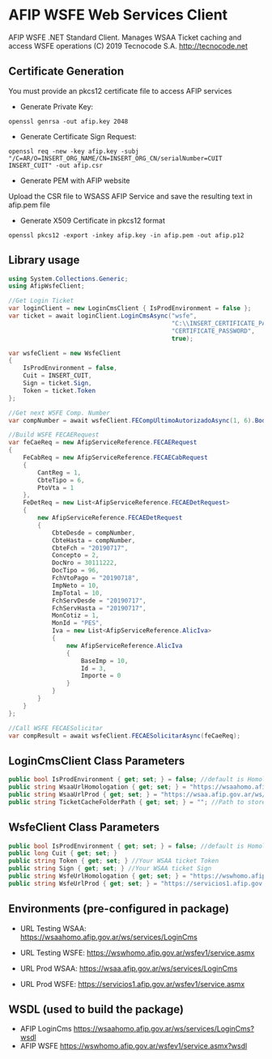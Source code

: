﻿# AFIP WSFE Web Services Client
AFIP WSFE .NET Standard Client. Manages WSAA Ticket caching and access WSFE operations
(C) 2019 Tecnocode S.A. http://tecnocode.net

## Certificate Generation
You must provide an pkcs12 certificate file to access AFIP services 

- Generate Private Key:
```
openssl genrsa -out afip.key 2048 
```

- Generate Certificate Sign Request:
```
openssl req -new -key afip.key -subj "/C=AR/O=INSERT_ORG_NAME/CN=INSERT_ORG_CN/serialNumber=CUIT INSERT_CUIT" -out afip.csr
```

- Generate PEM with AFIP website

Upload the CSR file to WSASS AFIP Service and save the resulting text in afip.pem file

- Generate X509 Certificate in pkcs12 format
```
openssl pkcs12 -export -inkey afip.key -in afip.pem -out afip.p12 
``` 

## Library usage
```csharp
using System.Collections.Generic;
using AfipWsfeClient;
```

```csharp
//Get Login Ticket
var loginClient = new LoginCmsClient { IsProdEnvironment = false };
var ticket = await loginClient.LoginCmsAsync("wsfe",
                                             "C:\\INSERT_CERTIFICATE_PATH\\afip.p12",
                                             "CERTIFICATE_PASSWORD",
                                             true);

var wsfeClient = new WsfeClient
{
    IsProdEnvironment = false,
    Cuit = INSERT_CUIT,
    Sign = ticket.Sign,
    Token = ticket.Token
};

//Get next WSFE Comp. Number
var compNumber = await wsfeClient.FECompUltimoAutorizadoAsync(1, 6).Body.FECompUltimoAutorizadoResult.CbteNro + 1;

//Build WSFE FECAERequest            
var feCaeReq = new AfipServiceReference.FECAERequest
{
    FeCabReq = new AfipServiceReference.FECAECabRequest
    {
        CantReg = 1,
        CbteTipo = 6,
        PtoVta = 1
    },
    FeDetReq = new List<AfipServiceReference.FECAEDetRequest>
    {
        new AfipServiceReference.FECAEDetRequest
        {
            CbteDesde = compNumber,
            CbteHasta = compNumber,
            CbteFch = "20190717",
            Concepto = 2,
            DocNro = 30111222,
            DocTipo = 96,
            FchVtoPago = "20190718",
            ImpNeto = 10,
            ImpTotal = 10,
            FchServDesde = "20190717",
            FchServHasta = "20190717",
            MonCotiz = 1,
            MonId = "PES",
            Iva = new List<AfipServiceReference.AlicIva>
            {
                new AfipServiceReference.AlicIva
                {
                    BaseImp = 10,
                    Id = 3,
                    Importe = 0
                }
            }
        }
    }
};

//Call WSFE FECAESolicitar
var compResult = await wsfeClient.FECAESolicitarAsync(feCaeReq);
```

## LoginCmsClient Class Parameters
```csharp
public bool IsProdEnvironment { get; set; } = false; //default is Homologation
public string WsaaUrlHomologation { get; set; } = "https://wsaahomo.afip.gov.ar/ws/services/LoginCms"; //default URL
public string WsaaUrlProd { get; set; } = "https://wsaa.afip.gov.ar/ws/services/LoginCms"; //default URL
public string TicketCacheFolderPath { get; set; } = ""; //Path to store ticket chache file, default is runtime current path
```

## WsfeClient Class Parameters
```csharp
public bool IsProdEnvironment { get; set; } = false; //default is Homologation
public long Cuit { get; set; }
public string Token { get; set; } //Your WSAA ticket Token
public string Sign { get; set; } //Your WSAA ticket Sign
public string WsfeUrlHomologation { get; set; } = "https://wswhomo.afip.gov.ar/wsfev1/service.asmx"; //default URL
public string WsfeUrlProd { get; set; } = "https://servicios1.afip.gov.ar/wsfev1/service.asmx"; //default URL
```

## Environments (pre-configured in package)
- URL Testing WSAA: https://wsaahomo.afip.gov.ar/ws/services/LoginCms
- URL Testing WSFE: https://wswhomo.afip.gov.ar/wsfev1/service.asmx

- URL Prod WSAA: https://wsaa.afip.gov.ar/ws/services/LoginCms
- URL Prod WSFE: https://servicios1.afip.gov.ar/wsfev1/service.asmx

## WSDL (used to build the package)
- AFIP LoginCms https://wsaahomo.afip.gov.ar/ws/services/LoginCms?wsdl
- AFIP WSFE https://wswhomo.afip.gov.ar/wsfev1/service.asmx?wsdl
